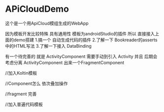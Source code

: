 # APiCloudDemo
这个是一个用ApiCloud模组生成的WebApp


因为模板开发比较特殊 具有通用性 模板为androidStudio的插件 所以 直接接入上面的demo搭建
1.搞一个 自动生成代码的插件
2.了解一下 Bookreader的asserts中的HTML写法
3.了解一下接入 DataBinding 

有一个待完善的 就是  ActivityComponent 需要手动到引入 Activity 
并且 后期会考虑分离  ActivityComponent 出来一个FragmentComponent 

//加入Koltin模板

//Component怎么 依次叠加操作  

//fragment 完善 

//加入普遍代码模板